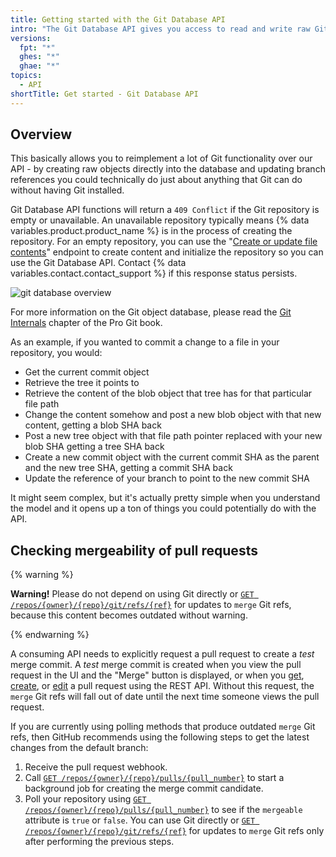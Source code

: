 ```yaml
---
title: Getting started with the Git Database API
intro: "The Git Database API gives you access to read and write raw Git objects to your Git database on {% data variables.product.product_name %} and to list and update your references (branch heads and tags)."
versions:
  fpt: "*"
  ghes: "*"
  ghae: "*"
topics:
  - API
shortTitle: Get started - Git Database API
---
```


## Overview

This basically allows you to reimplement a lot of Git functionality over our API - by creating raw objects directly into the database and updating branch references you could technically do just about anything that Git can do without having Git installed.

Git Database API functions will return a `409 Conflict` if the Git repository is empty
or unavailable. An unavailable repository typically means {% data variables.product.product_name %} is in the process of creating the repository. For an empty repository, you can use the "[Create or update file contents](/rest/reference/repos#create-or-update-file-contents)" endpoint to create content and initialize the repository so you can use the Git Database API. Contact {% data variables.contact.contact_support %} if this response status persists.

![git database overview](/assets/images/git-database-overview.png)

For more information on the Git object database, please read the
[Git Internals](http://git-scm.com/book/en/v1/Git-Internals) chapter of
the Pro Git book.

As an example, if you wanted to commit a change to a file in your
repository, you would:

- Get the current commit object
- Retrieve the tree it points to
- Retrieve the content of the blob object that tree has for that particular file path
- Change the content somehow and post a new blob object with that new content, getting a blob SHA back
- Post a new tree object with that file path pointer replaced with your new blob SHA getting a tree SHA back
- Create a new commit object with the current commit SHA as the parent and the new tree SHA, getting a commit SHA back
- Update the reference of your branch to point to the new commit SHA

It might seem complex, but it's actually pretty simple when you understand
the model and it opens up a ton of things you could potentially do with the API.

## Checking mergeability of pull requests

{% warning %}

**Warning!** Please do not depend on using Git directly or [`GET /repos/{owner}/{repo}/git/refs/{ref}`](/rest/reference/git#get-a-reference) for updates to `merge` Git refs, because this content becomes outdated without warning.

{% endwarning %}

A consuming API needs to explicitly request a pull request to create a _test_ merge commit. A _test_ merge commit is created when you view the pull request in the UI and the "Merge" button is displayed, or when you [get](/rest/reference/pulls#get-a-pull-request), [create](/rest/reference/pulls#create-a-pull-request), or [edit](/rest/reference/pulls#update-a-pull-request) a pull request using the REST API. Without this request, the `merge` Git refs will fall out of date until the next time someone views the pull request.

If you are currently using polling methods that produce outdated `merge` Git refs, then GitHub recommends using the following steps to get the latest changes from the default branch:

1. Receive the pull request webhook.
2. Call [`GET /repos/{owner}/{repo}/pulls/{pull_number}`](/rest/reference/pulls#get-a-pull-request) to start a background job for creating the merge commit candidate.
3. Poll your repository using [`GET /repos/{owner}/{repo}/pulls/{pull_number}`](/rest/reference/pulls#get-a-pull-request) to see if the `mergeable` attribute is `true` or `false`. You can use Git directly or [`GET /repos/{owner}/{repo}/git/refs/{ref}`](/rest/reference/git#get-a-reference) for updates to `merge` Git refs only after performing the previous steps.
